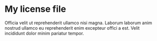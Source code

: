 # My license file
Officia velit ut reprehenderit ullamco nisi magna.  Laborum laborum anim nostrud ullamco eu  reprehenderit enim excepteur offici a est. Velit incididunt dolor minim  pariatur tempor.




